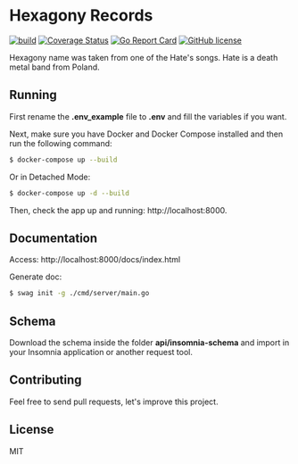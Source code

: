 # Hexagony Records

[![build](https://github.com/cyruzin/hexagony/workflows/build/badge.svg)](https://github.com/cyruzin/hexagony/actions?query=workflow%3Abuild+branch%3Amaster) [![Coverage Status](https://coveralls.io/repos/github/cyruzin/hexagony/badge.svg?branch=master)](https://coveralls.io/github/cyruzin/hexagony?branch=master) [![Go Report Card](https://goreportcard.com/badge/github.com/cyruzin/hexagony)](https://goreportcard.com/report/github.com/cyruzin/hexagony) [![GitHub license](https://img.shields.io/github/license/Naereen/StrapDown.js.svg)](https://github.com/Naereen/StrapDown.js/blob/master/LICENSE)

Hexagony name was taken from one of the Hate's songs. Hate is a death metal band from Poland.

## Running

First rename the **.env_example** file to **.env** and fill the variables if you want.

Next, make sure you have Docker and Docker Compose installed and then run the following command:

```sh
$ docker-compose up --build
```

Or in Detached Mode:

```sh
$ docker-compose up -d --build 
```

Then, check the app up and running: http://localhost:8000.

## Documentation

Access: http://localhost:8000/docs/index.html

Generate doc: 

```sh
$ swag init -g ./cmd/server/main.go
```

## Schema

Download the schema inside the folder **api/insomnia-schema** and import in your Insomnia application or another request tool.

## Contributing

Feel free to send pull requests, let's improve this project.

## License

MIT
